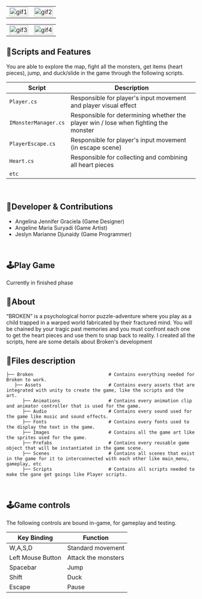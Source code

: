 <table>
  <tr>
    <td align="left" width="50%">
      <img width="100%" alt="gif1" src="https://github.com/user-attachments/assets/c9df2f00-4764-407b-8b86-9079a298063f">
    </td>
    <td align="right" width="50%">
      <img width="100%" alt="gif2" src="https://github.com/user-attachments/assets/67a338e3-8d7b-462f-9229-581a31ebed1f">
    </td>
  </tr>
</table>
<table>
  <tr>
    <td align="left" width="50%">
      <img width="100%" alt="gif3" src="https://github.com/user-attachments/assets/05ec8def-71b0-4ab0-a24a-a29a0252ecf9">
    </td>
    <td align="right" width="50%">
      <img width="100%" alt="gif4" src="https://github.com/user-attachments/assets/7f8d8492-51fd-4dbd-a7fe-df933e68d8c1">
    </td>
  </tr>
</table>

##  📜Scripts and Features

You are able to explore the map, fight all the monsters, get items (heart pieces), jump, and duck/slide in the game through the following scripts.

|  Script       | Description                                                  |
| ------------------- | ------------------------------------------------------------ |
| `Player.cs` | Responsible for player's input movement and player visual effect |
| `IMonsterManager.cs` | Responsible for determining whether the player win / lose when fighting the monster |
| `PlayerEscape.cs`  | Responsible for player's input movement (in escape scene) |
| `Heart.cs`  | Responsible for collecting and combining all heart pieces |
| `etc`  | |

<br>

## 👤Developer & Contributions
- Angelina Jennifer Graciela (Game Designer)
- Angeline Maria Suryadi (Game Artist)
- Jeslyn Marianne Djunaidy (Game Programmer)
<br>

## 🕹️Play Game
Currently in finished phase
<br>

## 🔴About
“BROKEN” is a psychological horror puzzle-adventure where you play as a child trapped in a warped world fabricated by their fractured mind. You will be chained by your tragic past memories and you must confront each one to get the heart pieces and use them to snap back to reality. I created all the scripts, here are some details about Broken's development
<br>

## 📂Files description

```
├── Broken                            # Contains everything needed for Broken to work.
   ├── Assets                         # Contains every assets that are integrated with unity to create the game, like the scripts and the art.
      ├── Animations                  # Contains every animation clip and animator controller that is used for the game.
      ├── Audio                       # Contains every sound used for the game like music and sound effects.
      ├── Fonts                       # Contains every fonts used to the display the text in the game.
      ├── Images                      # Contains all the game art like the sprites used for the game.
      ├── Prefabs                     # Contains every reusable game object that will be instantiated in the game scene.
      ├── Scenes                      # Contains all scenes that exist in the game for it to interconnected with each other like main_menu, gameplay, etc
      ├── Scripts                     # Contains all scripts needed to make the gane get goings like Player scripts.
```
      

<br>

## 🕹️Game controls

The following controls are bound in-game, for gameplay and testing.

| Key Binding       | Function          |
| ----------------- | ----------------- |
| W,A,S,D           | Standard movement |
| Left Mouse Button             | Attack the monsters           |
| Spacebar             | Jump           |
| Shift             | Duck           |
| Escape             | Pause           |
<br>
